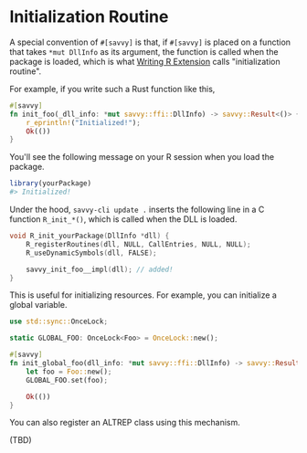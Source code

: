 # Initialization Routine

A special convention of `#[savvy]` is that, if `#[savvy]` is placed on a
function that takes `*mut DllInfo` as its argument, the function is called when
the package is loaded, which is what [Writing R Extension][wre] calls
"initialization routine".

[wre]: https://cran.r-project.org/doc/manuals/r-release/R-exts.html#dyn_002eload-and-dyn_002eunload

For example, if you write such a Rust function like this,

``` rust
#[savvy]
fn init_foo(_dll_info: *mut savvy::ffi::DllInfo) -> savvy::Result<()> {
    r_eprintln!("Initialized!");
    Ok(())
}
```

You'll see the following message on your R session when you load the package.

```r
library(yourPackage)
#> Initialized!
```

Under the hood, `savvy-cli update .` inserts the following line in a C function
`R_init_*()`, which is called when the DLL is loaded.

``` c
void R_init_yourPackage(DllInfo *dll) {
    R_registerRoutines(dll, NULL, CallEntries, NULL, NULL);
    R_useDynamicSymbols(dll, FALSE);

    savvy_init_foo__impl(dll); // added!
}
```

This is useful for initializing resources. For example, you can initialize a
global variable.

``` rust
use std::sync::OnceLock;

static GLOBAL_FOO: OnceLock<Foo> = OnceLock::new();

#[savvy]
fn init_global_foo(dll_info: *mut savvy::ffi::DllInfo) -> savvy::Result<()> {
    let foo = Foo::new();
    GLOBAL_FOO.set(foo);

    Ok(())
}
```

You can also register an ALTREP class using this mechanism.

(TBD)
